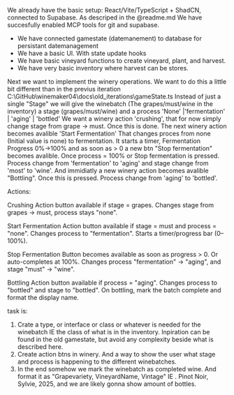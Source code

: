 We already have the basic setup: React/Vite/TypeScript + ShadCN, connected to Supabase. As descriped in the @readme.md We have succesfully enabled MCP tools for git and supabase. 

 - We have connected gamestate (datemanement) to database for persistant datemanagement
 - We  have a basic UI. With state update hooks
 - We have basic vineyard functions to create vineyard, plant, and harvest.
 - We have very basic inventory where harvest can be stores. 


Next we want to implement the winery operations. We want to do this a little bit different than in the previus iteration  C:\GitHub\winemaker04\docs\old_iterations\gameState.ts Instead of just a single "Stage" we will give the winebatch (The grapes/must/wine in the inventory) a stage (grapes/must/wine) and a process 'None' |'fermentation' | 'aging' | 'bottled' 
We want a winery action  'crushing', that for now simply change stage from grape -> must. Once this is done. The next winery action becomes avalible 'Start Fermentation' That changes proces from none (Initial value is none) to fermentation. It starts a timer, Fermentation Progress 0%->100% and as soon as > 0 a new btn "Stop fermentation" becomes avalible. 
Once process = 100% or Stop fermentation is pressed. Process change from 'fermentation' to 'aging' and stage change from 'most' to 'wine'. And immidiatly a new winery action becomes avalible "Bottling". Once this is pressed. Process change from 'aging' to 'bottled'. 

Actions:

Crushing
Action button available if stage = grapes.
Changes stage from grapes → must, process stays "none".

Start Fermentation
Action button available if stage = must and process = "none".
Changes process to "fermentation".
Starts a timer/progress bar (0–100%).

Stop Fermentation
Button becomes available as soon as progress > 0.
Or auto-completes at 100%.
Changes process "fermentation" → "aging", and stage "must" → "wine".

Bottling
Action button available if process = "aging".
Changes process to "bottled" and stage to "bottled".
On bottling, mark the batch complete and format the display name.

task is:
1. Crate a type, or interface or class or whatever is needed for the winebatch IE the class of what is in the inventory. Inpiration can be found in the old gamestate, but avoid any complexity beside what is described here. 
2. Create action btns in winery. And a way to show the user what stage and process is happening to the different winebatches. 
3. In the end somehow we mark the winebatch as completed wine. And format it as "Grapevariety, VineyardName, Vintage"  IE . Pinot Noir, Sylvie, 2025, and we are likely gonna show amount of bottles. 
